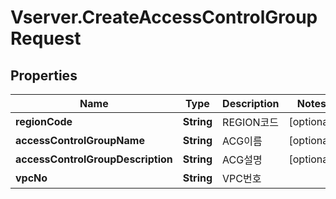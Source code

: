 # Vserver.CreateAccessControlGroupRequest

## Properties
Name | Type | Description | Notes
------------ | ------------- | ------------- | -------------
**regionCode** | **String** | REGION코드 | [optional] 
**accessControlGroupName** | **String** | ACG이름 | [optional] 
**accessControlGroupDescription** | **String** | ACG설명 | [optional] 
**vpcNo** | **String** | VPC번호 | 


